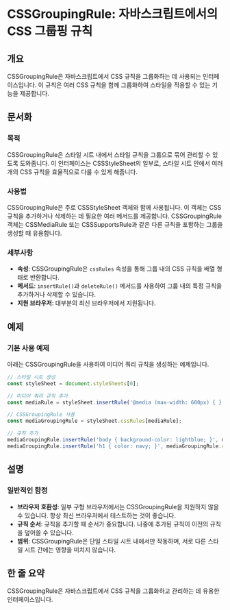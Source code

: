 <!--
Meta Description: # CSSGroupingRule: 자바스크립트에서의 CSS 그룹핑 규칙 ## 개요 CSSGroupingRule은 자바스크립트에서 CSS 규칙을 그룹화하는 데 사용되는 인터페이스입니다. 이 규칙은 여러 CSS 규칙을 함께 그룹화하여 스타일을 적용할 수 있는 기능을 제공합...
Meta Keywords: 규칙을, css, cssgroupingrule은, 스타일, cssrules
-->

# CSSGroupingRule: 자바스크립트에서의 CSS 그룹핑 규칙

## 개요
CSSGroupingRule은 자바스크립트에서 CSS 규칙을 그룹화하는 데 사용되는 인터페이스입니다. 이 규칙은 여러 CSS 규칙을 함께 그룹화하여 스타일을 적용할 수 있는 기능을 제공합니다.

## 문서화

### 목적
CSSGroupingRule은 스타일 시트 내에서 스타일 규칙을 그룹으로 묶어 관리할 수 있도록 도와줍니다. 이 인터페이스는 CSSStyleSheet의 일부로, 스타일 시트 안에서 여러 개의 CSS 규칙을 효율적으로 다룰 수 있게 해줍니다.

### 사용법
CSSGroupingRule은 주로 CSSStyleSheet 객체와 함께 사용됩니다. 이 객체는 CSS 규칙을 추가하거나 삭제하는 데 필요한 여러 메서드를 제공합니다. CSSGroupingRule 객체는 CSSMediaRule 또는 CSSSupportsRule과 같은 다른 규칙을 포함하는 그룹을 생성할 때 유용합니다.

### 세부사항
- **속성**: CSSGroupingRule은 `cssRules` 속성을 통해 그룹 내의 CSS 규칙을 배열 형태로 반환합니다.
- **메서드**: `insertRule()`과 `deleteRule()` 메서드를 사용하여 그룹 내의 특정 규칙을 추가하거나 삭제할 수 있습니다.
- **지원 브라우저**: 대부분의 최신 브라우저에서 지원됩니다.

## 예제

### 기본 사용 예제
아래는 CSSGroupingRule을 사용하여 미디어 쿼리 규칙을 생성하는 예제입니다.

```javascript
// 스타일 시트 생성
const styleSheet = document.styleSheets[0];

// 미디어 쿼리 규칙 추가
const mediaRule = styleSheet.insertRule('@media (max-width: 600px) { }', styleSheet.cssRules.length);

// CSSGroupingRule 사용
const mediaGroupingRule = styleSheet.cssRules[mediaRule];

// 규칙 추가
mediaGroupingRule.insertRule('body { background-color: lightblue; }', mediaGroupingRule.cssRules.length);
mediaGroupingRule.insertRule('h1 { color: navy; }', mediaGroupingRule.cssRules.length);
```

## 설명

### 일반적인 함정
- **브라우저 호환성**: 일부 구형 브라우저에서는 CSSGroupingRule을 지원하지 않을 수 있습니다. 항상 최신 브라우저에서 테스트하는 것이 좋습니다.
- **규칙 순서**: 규칙을 추가할 때 순서가 중요합니다. 나중에 추가된 규칙이 이전의 규칙을 덮어쓸 수 있습니다.
- **범위**: CSSGroupingRule은 단일 스타일 시트 내에서만 작동하며, 서로 다른 스타일 시트 간에는 영향을 미치지 않습니다.

## 한 줄 요약
CSSGroupingRule은 자바스크립트에서 CSS 규칙을 그룹화하고 관리하는 데 유용한 인터페이스입니다.
